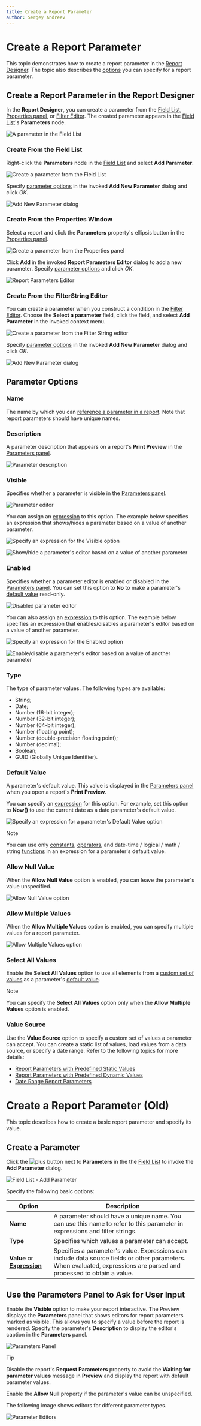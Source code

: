 ```yaml
---
title: Create a Report Parameter
author: Sergey Andreev
---
```


# Create a Report Parameter

This topic demonstrates how to create a report parameter in the [Report Designer](../first-look-at-the-report-designer.md). The topic also describes the [options](#parameter-options) you can specify for a report parameter.

## Create a Report Parameter in the Report Designer

In the **Report Designer**, you can create a parameter from the [Field List](../report-designer-tools/ui-panels/field-list.md), [Properties panel](../report-designer-tools/ui-panels/properties-panel.md), or [Filter Editor](../use-expressions.md#filter-editor). The created parameter appears in the [Field List](../report-designer-tools/ui-panels/field-list.md)'s **Parameters** node.

![A parameter in the Field List](../../../../images/field-list-parameters-section.png)

### Create From the Field List

Right-click the **Parameters** node in the [Field List](../report-designer-tools/ui-panels/field-list.md) and select **Add Parameter**.

![Create a parameter from the Field List](../../../../images/field-list-add-parameter.png)

Specify [parameter options](#parameter-options) in the invoked **Add New Parameter** dialog and click *OK*.

![Add New Parameter dialog](../../../../images/add-new-parameter-dialog.png)

### Create From the Properties Window

Select a report and click the **Parameters** property's ellipsis button in the [Properties panel](../report-designer-tools/ui-panels/properties-panel.md).

![Create a parameter from the Properties panel](../../../../images/property-grid-add-parameter.png)

Click **Add** in the invoked **Report Parameters Editor** dialog to add a new parameter. Specify [parameter options](#parameter-options) and click *OK*.

![Report Parameters Editor](../../../../images/report-parameters-editor.png)

### Create From the FilterString Editor

You can create a parameter when you construct a condition in the [Filter Editor](../use-expressions.md#filter-editor). Choose the **Select a parameter** field, click the field, and select **Add Parameter** in the invoked context menu.

![Create a parameter from the Filter String editor](../../../../images/filter-string-editor-add-parameter.png)

Specify [parameter options](#parameter-options) in the invoked **Add New Parameter** dialog and click *OK*.

![Add New Parameter dialog](../../../../images/add-new-parameter-dialog.png)

## Parameter Options

### Name

The name by which you can [reference a parameter in a report](reference-report-parameters.md). Note that report parameters should have unique names.

### Description

A parameter description that appears on a report's **Print Preview** in the [Parameters panel](parameters-panel.md).

![Parameter description](../../../../images/parameter-description.png)

### Visible

Specifies whether a parameter is visible in the [Parameters panel](parameters-panel.md).

![Parameter editor](../../../../images/parameter-editor.png)

You can assign an [expression](../use-expressions.md) to this option. The example below specifies an expression that shows/hides a parameter based on a value of another parameter.

![Specify an expression for the Visible option](../../../../images/specify-expression-for-visible-option.png)

![Show/hide a parameter's editor based on a value of another parameter](../../../../images/show-hide-parameter-editor.gif)

### Enabled

Specifies whether a parameter editor is enabled or disabled in the [Parameters panel](parameters-panel.md). You can set this option to **No** to make a parameter's [default value](#default-value) read-only.

![Disabled parameter editor](../../../../images/disabled-parameter-editor.png)

You can also assign an [expression](../use-expressions.md) to this option. The example below specifies an expression that enables/disables a parameter's editor based on a value of another parameter.

![Specify an expression for the Enabled option](../../../../images/specify-expression-for-enabled-option.png)

![Enable/disable a parameter's editor based on a value of another parameter](../../../../images/enable-disable-parameter-editor.gif)

### Type

The type of parameter values. The following types are available:

* String;
* Date;
* Number (16-bit integer);
* Number (32-bit integer);
* Number (64-bit integer);
* Number (floating point);
* Number (double-precision floating point);
* Number (decimal);
* Boolean;
* GUID (Globally Unique Identifier).

### Default Value

A parameter's default value. This value is displayed in the [Parameters panel](parameters-panel.md) when you open a report's **Print Preview**.

You can specify an [expression](../use-expressions.md) for this option. For example, set this option to **Now()** to use the current date as a date parameter's default value.

![Specify an expression for a parameter's Default Value option](../../../../images/specify-expression-for-parameter-default-value.png)

> [!NOTE]
> You can use only [constants](../use-expressions/expression-syntax.md#constants), [operators](../use-expressions/expression-syntax.md#operators), and date-time / logical / math / string [functions](../use-expressions/expression-syntax.md#functions-basic) in an expression for a parameter's default value.

### Allow Null Value

When the **Allow Null Value** option is enabled, you can leave the parameter's value unspecified.

![Allow Null Value option](../../../../images/parameter-editor-null-value.png)

### Allow Multiple Values

When the **Allow Multiple Values** option is enabled, you can specify multiple values for a report parameter.

![Allow Multiple Values option](../../../../images/parameter-editor-multiple-values.png)

### Select All Values

Enable the **Select All Values** option to use all elements from a [custom set of values](#value-source) as a parameter's [default value](#default-value).

> [!NOTE]
> You can specify the **Select All Values** option only when the **Allow Multiple Values** option is enabled.

### Value Source

Use the **Value Source** option to specify a custom set of values a parameter can accept. You can create a static list of values, load values from a data source, or specify a date range. Refer to the following topics for more details:

* [Report Parameters with Predefined Static Values](report-parameters-with-predefined-static-values.md)
* [Report Parameters with Predefined Dynamic Values](report-parameters-with-predefined-dynamic-values.md)
* [Date Range Report Parameters](date-range-report-parameters.md)

# Create a Report Parameter (Old)

This topic describes how to create a basic report parameter and specify its value.

## Create a Parameter

Click the ![plus](../../../../images/eurd-web-parameters-button-plus.png) button next to **Parameters** in the the [Field List](../../report-designer-tools/ui-panels/field-list.md) to invoke the **Add Parameter** dialog.

![Field List - Add Parameter](../../../../images/eurd-web-fieldlist-add-parameter.png)

Specify the following basic options:

| Option | Description |
| --- | --- |
| **Name** | A parameter should have a unique name. You can use this name to refer to this parameter in expressions and filter strings. |
| **Type** | Specifies which values a parameter can accept. |
| **Value** or **[Expression](../../use-expressions.md#expression-syntax)** | Specifies a parameter's value. Expressions can include data source fields or other parameters. When evaluated, expressions are parsed and processed to obtain a value. |

## Use the Parameters Panel to Ask for User Input

Enable the **Visible** option to make your report interactive. The Preview displays the **Parameters** panel that shows editors for report parameters marked as visible. This allows you to specify a value before the report is rendered. Specify the parameter's **Description** to display the editor's caption in the **Parameters** panel.

![Parameters Panel](../../../../images/eurd-web-parameters-create-date-parameter.png)

> [!TIP]
> Disable the report's **Request Parameters** property to avoid the **Waiting for parameter values** message in **Preview** and display the report with default parameter values.

Enable the **Allow Null** property if the parameter's value can be unspecified.

The following image shows editors for different parameter types.

![Parameter Editors](../../../../images/eurd-web-parameter-editors.png)

